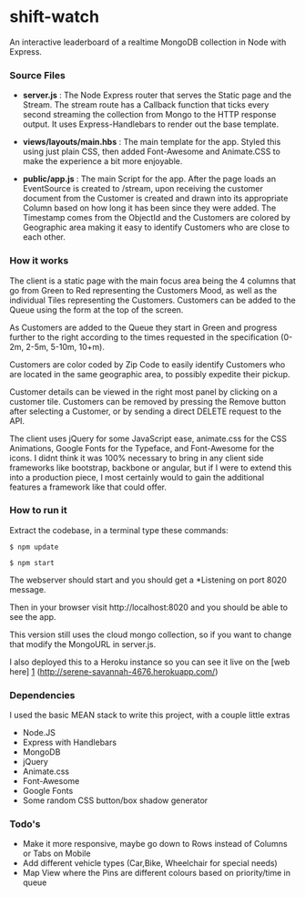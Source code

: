 shift-watch
===========

An interactive leaderboard of a realtime MongoDB collection in Node with Express.


### Source Files

* **server.js** :  The Node Express router that serves the Static page and the Stream. The stream route has a Callback function that ticks every second streaming the collection from Mongo to the HTTP response output. It uses Express-Handlebars to render out the base template.

* **views/layouts/main.hbs** : The main template for the app. Styled this using just plain CSS, then added Font-Awesome and Animate.CSS to make the experience a bit more enjoyable. 

* **public/app.js** :  The main Script for the app. After the page loads an EventSource is created to /stream, upon receiving the customer document from the Customer is created and drawn into its appropriate Column based on how long it has been since they were added. The Timestamp comes from the ObjectId and the Customers are colored by Geographic area making it easy to identify Customers who are close to each other.

### How it works

The client is a static page with the main focus area being the 4 columns that go from Green to Red representing the Customers Mood, as well as the individual Tiles representing the Customers. Customers can be added to the Queue using the form at the top of the screen. 

As Customers are added to the Queue they start in Green and progress further to the right according to the times requested in the specification (0-2m, 2-5m, 5-10m, 10+m). 

Customers are color coded by Zip Code to easily identify Customers who are located in the same geographic area, to possibly expedite their pickup. 

Customer details can be viewed in the right most panel by clicking on a customer tile. Customers can be removed by pressing the Remove button after selecting a Customer, or by sending a direct DELETE request to the API. 

The client uses jQuery for some JavaScript ease, animate.css for the CSS Animations, Google Fonts for the Typeface, and Font-Awesome for the icons. I didnt think it was 100% necessary to bring in any client side frameworks like bootstrap, backbone or angular, but if I were to extend this into a production piece, I most certainly would to gain the additional features a framework like that could offer.
   
### How to run it
Extract the codebase, in a terminal type these commands:

```
$ npm update
```

```
$ npm start
```

The webserver should start and you should get a *Listening on port 8020 message. 

Then in your browser visit http://localhost:8020 and you should be able to see the app. 

This version still uses the cloud mongo collection, so if you want to change that modify the MongoURL in server.js.

I also deployed this to a Heroku instance so you can see it live on the [web here] [1] (http://serene-savannah-4676.herokuapp.com/) 

### Dependencies

I used the basic MEAN stack to write this project, with a couple little extras

* Node.JS
* Express with Handlebars
* MongoDB
* jQuery
* Animate.css
* Font-Awesome
* Google Fonts
* Some random CSS button/box shadow generator

### Todo's

 - Make it more responsive, maybe go down to Rows instead of Columns or Tabs on Mobile
 - Add different vehicle types (Car,Bike, Wheelchair for special needs)
 - Map View where the Pins are different colours based on priority/time in queue

[1]:http://serene-savannah-4676.herokuapp.com/
